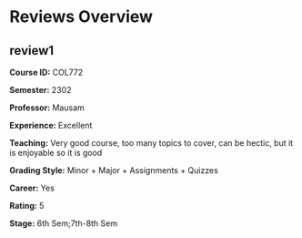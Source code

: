 # Reviews Overview

## review1
**Course ID:** COL772

**Semester:** 2302

**Professor:** Mausam

**Experience:** Excellent

**Teaching:** Very good course, too many topics to cover, can be hectic, but it is enjoyable so it is good

**Grading Style:** Minor + Major + Assignments + Quizzes

**Career:** Yes

**Rating:** 5

**Stage:** 6th Sem;7th-8th Sem



